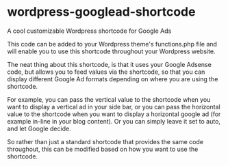 # wordpress-googlead-shortcode
A cool customizable Wordpress shortcode for Google Ads

This code can be added to your Wordpress theme's functions.php file and will enable you to use this shortcode throughout your Wordpress website. 

The neat thing about this shortcode, is that it uses your Google Adsense code, but allows you to feed values via the shortcode, so that you can display different Google Ad formats depending on where you are using the shortcode. 

For example, you can pass the vertical value to the shortcode when you want to display a vertical ad in your side bar, or you can pass the horizontal value to the shortcode when you want to display a horizontal google ad (for example in-line in your blog content). Or you can simply leave it set to auto, and let Google decide. 

So rather than just a standard shortcode that provides the same code throughout, this can be modified based on how you want to use the shortcode.
